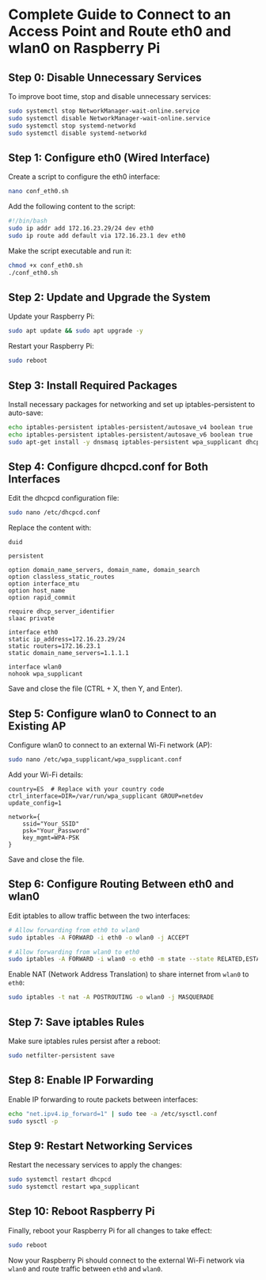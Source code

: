 # Complete Guide to Connect to an Access Point and Route eth0 and wlan0 on Raspberry Pi

## Step 0: Disable Unnecessary Services
To improve boot time, stop and disable unnecessary services:
```bash
sudo systemctl stop NetworkManager-wait-online.service
sudo systemctl disable NetworkManager-wait-online.service
sudo systemctl stop systemd-networkd
sudo systemctl disable systemd-networkd
```

## Step 1: Configure eth0 (Wired Interface)
Create a script to configure the eth0 interface:
```bash
nano conf_eth0.sh
```
Add the following content to the script:
```bash
#!/bin/bash
sudo ip addr add 172.16.23.29/24 dev eth0
sudo ip route add default via 172.16.23.1 dev eth0
```
Make the script executable and run it:
```bash
chmod +x conf_eth0.sh
./conf_eth0.sh
```

## Step 2: Update and Upgrade the System
Update your Raspberry Pi:
```bash
sudo apt update && sudo apt upgrade -y
```
Restart your Raspberry Pi:
```bash
sudo reboot
```

## Step 3: Install Required Packages
Install necessary packages for networking and set up iptables-persistent to auto-save:
```bash
echo iptables-persistent iptables-persistent/autosave_v4 boolean true | sudo debconf-set-selections
echo iptables-persistent iptables-persistent/autosave_v6 boolean true | sudo debconf-set-selections
sudo apt-get install -y dnsmasq iptables-persistent wpa_supplicant dhcpcd5
```

## Step 4: Configure dhcpcd.conf for Both Interfaces
Edit the dhcpcd configuration file:
```bash
sudo nano /etc/dhcpcd.conf
```
Replace the content with:
```plaintext
duid

persistent

option domain_name_servers, domain_name, domain_search
option classless_static_routes
option interface_mtu
option host_name
option rapid_commit

require dhcp_server_identifier
slaac private

interface eth0
static ip_address=172.16.23.29/24
static routers=172.16.23.1
static domain_name_servers=1.1.1.1

interface wlan0
nohook wpa_supplicant
```
Save and close the file (CTRL + X, then Y, and Enter).

## Step 5: Configure wlan0 to Connect to an Existing AP
Configure wlan0 to connect to an external Wi-Fi network (AP):
```bash
sudo nano /etc/wpa_supplicant/wpa_supplicant.conf
```
Add your Wi-Fi details:
```plaintext
country=ES  # Replace with your country code
ctrl_interface=DIR=/var/run/wpa_supplicant GROUP=netdev
update_config=1

network={
    ssid="Your_SSID"
    psk="Your_Password"
    key_mgmt=WPA-PSK
}
```
Save and close the file.

## Step 6: Configure Routing Between eth0 and wlan0
Edit iptables to allow traffic between the two interfaces:
```bash
# Allow forwarding from eth0 to wlan0
sudo iptables -A FORWARD -i eth0 -o wlan0 -j ACCEPT

# Allow forwarding from wlan0 to eth0
sudo iptables -A FORWARD -i wlan0 -o eth0 -m state --state RELATED,ESTABLISHED -j ACCEPT
```

Enable NAT (Network Address Translation) to share internet from `wlan0` to `eth0`:
```bash
sudo iptables -t nat -A POSTROUTING -o wlan0 -j MASQUERADE
```

## Step 7: Save iptables Rules
Make sure iptables rules persist after a reboot:
```bash
sudo netfilter-persistent save
```

## Step 8: Enable IP Forwarding
Enable IP forwarding to route packets between interfaces:
```bash
echo "net.ipv4.ip_forward=1" | sudo tee -a /etc/sysctl.conf
sudo sysctl -p
```

## Step 9: Restart Networking Services
Restart the necessary services to apply the changes:
```bash
sudo systemctl restart dhcpcd
sudo systemctl restart wpa_supplicant
```

## Step 10: Reboot Raspberry Pi
Finally, reboot your Raspberry Pi for all changes to take effect:
```bash
sudo reboot
```

Now your Raspberry Pi should connect to the external Wi-Fi network via `wlan0` and route traffic between `eth0` and `wlan0`.
